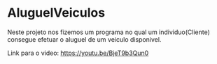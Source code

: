 # AluguelVeiculos

Neste projeto nos fizemos um programa no qual um individuo(Cliente) consegue efetuar o aluguel de um veiculo disponivel.

Link para o video: https://youtu.be/BjeT9b3Qun0
